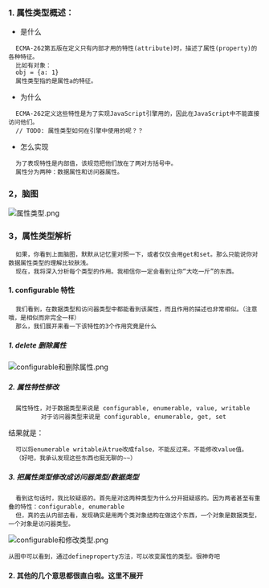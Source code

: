 ### 1. 属性类型概述：

- 是什么

```
  ECMA-262第五版在定义只有内部才用的特性(attribute)时，描述了属性(property)的各种特征。
  比如有对象：
  obj = {a: 1}
  属性类型指的是属性a的特征。
```

- 为什么

```
  ECMA-262定义这些特性是为了实现JavaScript引擎用的，因此在JavaScript中不能直接访问他们。
  // TODO: 属性类型如何在引擎中使用的呢？？
```

- 怎么实现

```
  为了表现特性是内部值，该规范把他们放在了两对方括号中。
  属性分为两种：数据属性和访问器属性。
```

### 2，脑图

![属性类型.png](https://github.com/Hillkinsh/javascript/blob/master/image/属性类型.png)

### 3，属性类型解析

```
  如果，你看到上面脑图，默默从记忆里对照一下，或者仅仅会用get和set。那么只能说你对数据属性类型的理解比较肤浅。
  现在，我将深入分析每个类型的作用。我相信你一定会看到让你“大吃一斤”的东西。
```

#### 1. configurable 特性

```
  我们看到，在数据类型和访问器类型中都能看到该属性，而且作用的描述也非常相似。（注意哦，是相似而非完全一样）
  那么，我们展开来看一下该特性的3个作用究竟是什么
```

##### 1. delete 删除属性

![configurable和删除属性.png](https://github.com/Hillkinsh/javascript/blob/master/image/delete.png)

##### 2. 属性特性修改

```
  属性特性，对于数据类型来说是 configurable, enumerable, value, writable
         对于访问器类型来说是 configurable, enumerable, get, set
```

结果就是：

```
  可以将enumerable writable从true改成false，不能反过来。不能修改value值。
  （好吧，我承认发现这些东西也挺无聊的~~）
```

##### 3. 把属性类型修改成访问器类型/数据类型

```
  看到这句话时，我比较疑惑的。首先是对这两种类型为什么分开挺疑惑的。因为两者甚至有重叠的特性：configurable, enumerable
  但，真的去从内部去看，发现确实是用两个类对象结构在做这个东西，一个对象是数据类型，一个对象是访问器类型。
```

![configurable和修改类型.png](https://github.com/Hillkinsh/javascript/blob/master/image/change.png)

```
从图中可以看到，通过defineproperty方法，可以改变属性的类型。很神奇吧
```

#### 2. 其他的几个意思都很直白啦。这里不展开
